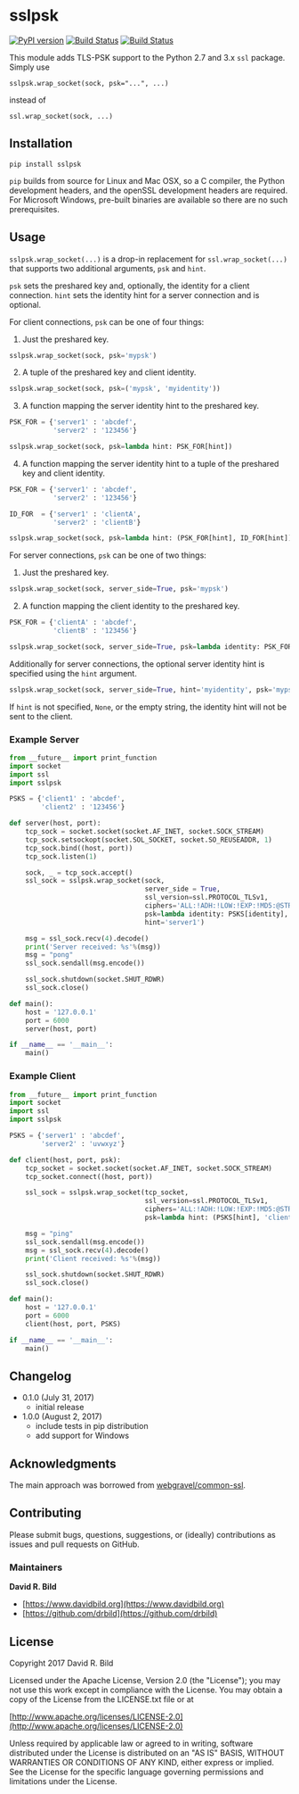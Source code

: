 # sslpsk

[![PyPI version](https://badge.fury.io/py/sslpsk.svg)](https://badge.fury.io/py/sslpsk)
[![Build Status](https://travis-ci.org/drbild/sslpsk.svg?branch=master)](https://travis-ci.org/drbild/sslpsk)
[![Build Status](https://ci.appveyor.com/api/projects/status/github/drbild/sslpsk?branch=master)](https://ci.appveyor.com/project/drbild/sslpsk)

This module adds TLS-PSK support to the Python 2.7 and 3.x `ssl`
package. Simply use

    sslpsk.wrap_socket(sock, psk="...", ...)

instead of

    ssl.wrap_socket(sock, ...)

## Installation

```pip install sslpsk```

`pip` builds from source for Linux and Mac OSX, so a C compiler, the Python
development headers, and the openSSL development headers are required.  For
Microsoft Windows, pre-built binaries are available so there are no such
prerequisites.

## Usage

`sslpsk.wrap_socket(...)` is a drop-in replacement for `ssl.wrap_socket(...)` that
supports two additional arguments, `psk` and `hint`.

`psk` sets the preshared key and, optionally, the identity for a client
connection. `hint` sets the identity hint for a server connection and is
optional.

For client connections, `psk` can be one of four things:

1. Just the preshared key.

```python
sslpsk.wrap_socket(sock, psk='mypsk')
```

2. A tuple of the preshared key and client identity.

```python
sslpsk.wrap_socket(sock, psk=('mypsk', 'myidentity'))
```

3. A function mapping the server identity hint to the preshared key.

```python
PSK_FOR = {'server1' : 'abcdef',
           'server2' : '123456'}

sslpsk.wrap_socket(sock, psk=lambda hint: PSK_FOR[hint])
```

4. A function mapping the server identity hint to a tuple of the preshared key
and client identity.

```python
PSK_FOR = {'server1' : 'abcdef',
           'server2' : '123456'}

ID_FOR  = {'server1' : 'clientA',
           'server2' : 'clientB'}

sslpsk.wrap_socket(sock, psk=lambda hint: (PSK_FOR[hint], ID_FOR[hint]))
```

For server connections, `psk` can be one of two things:

1. Just the preshared key.

```python
sslpsk.wrap_socket(sock, server_side=True, psk='mypsk')
```

2. A function mapping the client identity to the preshared key.

```python
PSK_FOR = {'clientA' : 'abcdef',
           'clientB' : '123456'}

sslpsk.wrap_socket(sock, server_side=True, psk=lambda identity: PSK_FOR[identity])
```

Additionally for server connections, the optional server identity hint is
specified using the  `hint` argument.

```python
sslpsk.wrap_socket(sock, server_side=True, hint='myidentity', psk='mypsk')
```

If `hint` is not specified, `None`, or the empty string, the identity hint
will not be sent to the client.

### Example Server

```python
from __future__ import print_function
import socket
import ssl
import sslpsk

PSKS = {'client1' : 'abcdef',
        'client2' : '123456'}

def server(host, port):
    tcp_sock = socket.socket(socket.AF_INET, socket.SOCK_STREAM)
    tcp_sock.setsockopt(socket.SOL_SOCKET, socket.SO_REUSEADDR, 1)
    tcp_sock.bind((host, port))
    tcp_sock.listen(1)

    sock, _ = tcp_sock.accept()
    ssl_sock = sslpsk.wrap_socket(sock,
                                  server_side = True,
                                  ssl_version=ssl.PROTOCOL_TLSv1,
                                  ciphers='ALL:!ADH:!LOW:!EXP:!MD5:@STRENGTH',
                                  psk=lambda identity: PSKS[identity],
                                  hint='server1')

    msg = ssl_sock.recv(4).decode()
    print('Server received: %s'%(msg))
    msg = "pong"
    ssl_sock.sendall(msg.encode())

    ssl_sock.shutdown(socket.SHUT_RDWR)
    ssl_sock.close()

def main():
    host = '127.0.0.1'
    port = 6000
    server(host, port)

if __name__ == '__main__':
    main()
```

### Example Client

```python
from __future__ import print_function
import socket
import ssl
import sslpsk

PSKS = {'server1' : 'abcdef',
        'server2' : 'uvwxyz'}

def client(host, port, psk):
    tcp_socket = socket.socket(socket.AF_INET, socket.SOCK_STREAM)
    tcp_socket.connect((host, port))

    ssl_sock = sslpsk.wrap_socket(tcp_socket,
                                  ssl_version=ssl.PROTOCOL_TLSv1,
                                  ciphers='ALL:!ADH:!LOW:!EXP:!MD5:@STRENGTH',
                                  psk=lambda hint: (PSKS[hint], 'client1'))

    msg = "ping"
    ssl_sock.sendall(msg.encode())
    msg = ssl_sock.recv(4).decode()
    print('Client received: %s'%(msg))

    ssl_sock.shutdown(socket.SHUT_RDWR)
    ssl_sock.close()

def main():
    host = '127.0.0.1'
    port = 6000
    client(host, port, PSKS)

if __name__ == '__main__':
    main()
```

## Changelog

+ 0.1.0 (July 31, 2017)
  + initial release
+ 1.0.0 (August 2, 2017)
  + include tests in pip distribution
  + add support for Windows

## Acknowledgments

The main approach was borrowed from
[webgravel/common-ssl](https://github.com/webgravel/common-ssl).

## Contributing

Please submit bugs, questions, suggestions, or (ideally) contributions as
issues and pull requests on GitHub.

### Maintainers
**David R. Bild**

+ [https://www.davidbild.org](https://www.davidbild.org)
+ [https://github.com/drbild](https://github.com/drbild)

## License
Copyright 2017 David R. Bild

Licensed under the Apache License, Version 2.0 (the "License"); you may not
use this work except in compliance with the License. You may obtain a copy of
the License from the LICENSE.txt file or at

[http://www.apache.org/licenses/LICENSE-2.0](http://www.apache.org/licenses/LICENSE-2.0)

Unless required by applicable law or agreed to in writing, software
distributed under the License is distributed on an "AS IS" BASIS, WITHOUT
WARRANTIES OR CONDITIONS OF ANY KIND, either express or implied. See the
License for the specific language governing permissions and limitations under
the License.
